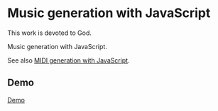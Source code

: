 # Music generation with JavaScript

This work is devoted to God.

Music generation with JavaScript.

See also [MIDI generation with JavaScript](https://github.com/SanjoSolutions/midi-generation-with-javascript).

## Demo

[Demo](https://sanjosolutions.github.io/music-generation-with-javascript/)
